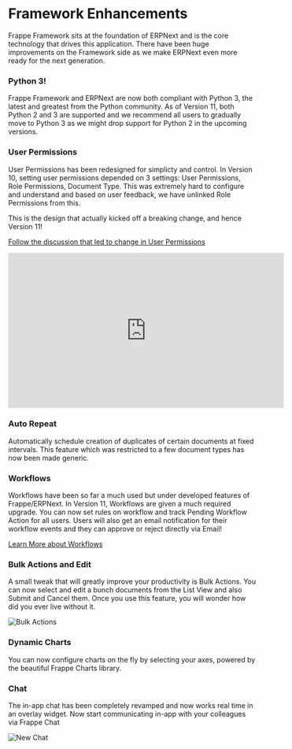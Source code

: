 # Framework Enhancements

Frappe Framework sits at the foundation of ERPNext and is the core technology that drives this application. There have been huge improvements on the Framework side as we make ERPNext even more ready for the next generation.

### Python 3!

Frappe Framework and ERPNext are now both compliant with Python 3, the latest and greatest from the Python community. As of Version 11, both Python 2 and 3 are supported and we recommend all users to gradually move to Python 3 as we might drop support for Python 2 in the upcoming versions.

### User Permissions

User Permissions has been redesigned for simplicty and control. In Version 10, setting user permissions depended on 3 settings: User Permissions, Role Permissions, Document Type. This was extremely hard to configure and understand and based on user feedback, we have unlinked Role Permissions from this.

This is the design that actually kicked off a breaking change, and hence Version 11!

[Follow the discussion that led to change in User Permissions](https://discuss.erpnext.com/t/proposal-user-permissions-simplifcation/25641)

<iframe width="560" height="315" src="https://www.youtube.com/embed/q37__ttrumA" frameborder="0" allow="autoplay; encrypted-media" allowfullscreen></iframe>

### Auto Repeat

Automatically schedule creation of duplicates of certain documents at fixed intervals. This feature which was restricted to a few document types has now been made generic.

### Workflows

Workflows have been so far a much used but under developed features of Frappe/ERPNext. In Version 11, Workflows are given a much required upgrade. You can now set rules on workflow and track Pending Workflow Action for all users. Users will also get an email notification for their workflow events and they can approve or reject directly via Email!

[Learn More about Workflows](https://erpnext.org/docs/user/manual/en/setting-up/workflows)

### Bulk Actions and Edit

A small tweak that will greatly improve your productivity is Bulk Actions. You can now select and edit a bunch documents from the List View and also Submit and Cancel them. Once you use this feature, you will wonder how did you ever live without it.

<img class="screenshot" alt="Bulk Actions" src="/assets/img/version-11/bulk-action.gif">

### Dynamic Charts

You can now configure charts on the fly by selecting your axes, powered by the beautiful Frappe Charts library.

### Chat

The in-app chat has been completely revamped and now works real time in an overlay widget. Now start communicating in-app with your colleagues via Frappe Chat

<img class="screenshot" alt="New Chat" src="/assets/img/version-11/chat.gif">
